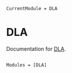 ```@meta
CurrentModule = DLA
```

# DLA

Documentation for [DLA](https://github.com/rabab53/DLA.jl).

```@index
```

```@autodocs
Modules = [DLA]
```
